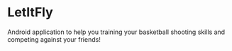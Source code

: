 # LetItFly
Android application to help you training your basketball shooting skills and competing against your friends!

